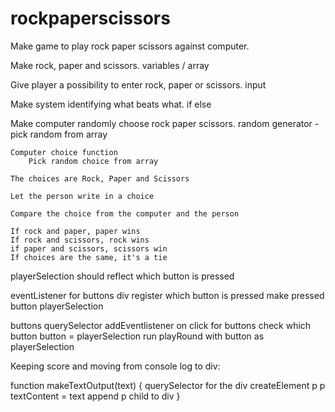 # rockpaperscissors

Make game to play rock paper scissors against computer.

Make rock, paper and scissors.
    variables / array

Give player a possibility to enter rock, paper or scissors.
    input

Make system identifying what beats what.
    if else

Make computer randomly choose rock paper scissors.
    random generator - pick random from array


    Computer choice function
        Pick random choice from array 
    
    The choices are Rock, Paper and Scissors

    Let the person write in a choice

    Compare the choice from the computer and the person

    If rock and paper, paper wins
    If rock and scissors, rock wins
    if paper and scissors, scissors win
    If choices are the same, it's a tie

playerSelection should reflect which button is pressed

eventListener for buttons div
register which button is pressed
make pressed button playerSelection

buttons querySelector
addEventlistener on click for buttons
    check which button
    button = playerSelection
    run playRound with button as playerSelection



Keeping score and moving from console log to div:

function makeTextOutput(text) {
    querySelector for the div
    createElement p
    p textContent = text
    append p child to div
}

